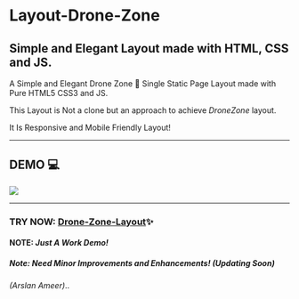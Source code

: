 # Layout-Drone-Zone

## Simple and Elegant Layout made with HTML, CSS and JS.

A Simple and Elegant Drone Zone 🚁 Single Static Page Layout made with Pure HTML5 CSS3 and JS.

This Layout is Not a clone but an approach to achieve *DroneZone* layout.

It Is Responsive and Mobile Friendly Layout!

---
## DEMO  💻
![](dist/assets/images/dronezonedemo.gif)

---
### TRY NOW: [Drone-Zone-Layout](https://arslanameer.github.io/Layout-Drone-Zone/)✨

#### NOTE: **_Just A Work Demo!_**
##### Note: Need Minor Improvements and Enhancements! (Updating Soon)

_(Arslan Ameer)_. .  
 